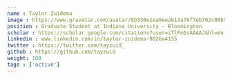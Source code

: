 ```yaml
---
name : Taylor Zuidema
image : https://www.gravatar.com/avatar/8b330e1ea9eeab13a76f7eb762c80b95?s=100&d=mp
position : Graduate Student at Indiana University - Bloomington
scholar : https://scholar.google.com/citations?user=iTlFm1sAAAAJ&hl=en
linkedin : www.linkedin.com/in/taylor-zuidema-9026a4155
twitter : https://twitter.com/tayzuid_
github : https://github.com/tayzuid
weight: 100
tags : ['active']
---
```

